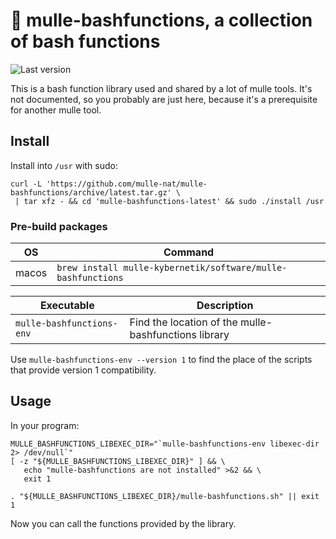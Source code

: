 # 🥊 mulle-bashfunctions, a collection of bash functions

![Last version](https://img.shields.io/github/tag/{{PUBLISHER}}/mulle-bashfunctions.svg)


This is a bash function library used and shared by a lot of mulle tools.
It's not documented, so you probably are just here, because it's a prerequisite
for another mulle tool.


## Install

Install into `/usr` with sudo:

```
curl -L 'https://github.com/mulle-nat/mulle-bashfunctions/archive/latest.tar.gz' \
 | tar xfz - && cd 'mulle-bashfunctions-latest' && sudo ./install /usr
```

### Pre-build packages

OS          | Command
------------|------------------------------------
macos       | `brew install mulle-kybernetik/software/mulle-bashfunctions`


Executable                | Description
--------------------------|--------------------------------
`mulle-bashfunctions-env` | Find the location of the mulle-bashfunctions library


Use `mulle-bashfunctions-env --version 1` to find the place of the scripts that provide version 1 compatibility.


## Usage

In your program:


```
MULLE_BASHFUNCTIONS_LIBEXEC_DIR="`mulle-bashfunctions-env libexec-dir 2> /dev/null`"
[ -z "${MULLE_BASHFUNCTIONS_LIBEXEC_DIR}" ] && \
   echo "mulle-bashfunctions are not installed" >&2 && \
   exit 1

. "${MULLE_BASHFUNCTIONS_LIBEXEC_DIR}/mulle-bashfunctions.sh" || exit 1
```

Now you can call the functions provided by the library.

